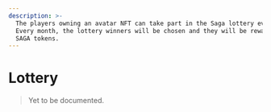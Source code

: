 ```yaml
---
description: >-
  The players owning an avatar NFT can take part in the Saga lottery event.
  Every month, the lottery winners will be chosen and they will be rewarded with
  SAGA tokens.
---
```


# Lottery

> Yet to be documented.
